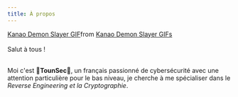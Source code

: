 ```yaml
---
title: À propos
---
```


<div class="tenor-gif-embed" data-postid="25032799" data-share-method="host" data-aspect-ratio="1.75824" data-width="100%"><a href="https://tenor.com/view/kanao-demon-slayer-gif-25032799">Kanao Demon Slayer GIF</a>from <a href="https://tenor.com/search/kanao+demon+slayer-gifs">Kanao Demon Slayer GIFs</a></div> <script type="text/javascript" async src="https://tenor.com/embed.js"></script>

</br>

<div class='text-center'>Salut à tous !</div>

</br>

Moi c'est **🦀TounSec🦀**, un français passionné de cybersécurité avec une attention particulière pour le bas niveau, je cherche à me spécialiser dans le _Reverse Engineering et la Cryptographie_.
